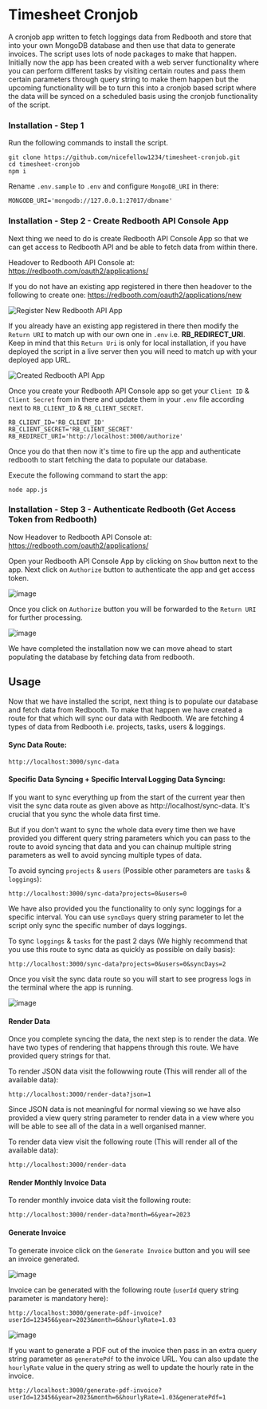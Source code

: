 ﻿# Timesheet Cronjob
A cronjob app written to fetch loggings data from Redbooth and store that into your own MongoDB database and then use that data to generate invoices. The script uses lots of node packages to make that happen. Initially now the app has been created with a web server functionality where you can perform different tasks by visiting certain routes and pass them certain parameters through query string to make them happen but the upcoming functionality will be to turn this into a cronjob based script where the data will be synced on a scheduled basis using the cronjob functionality of the script.

### Installation - Step 1

Run the following commands to install the script.

    git clone https://github.com/nicefellow1234/timesheet-cronjob.git
    cd timesheet-cronjob
    npm i

Rename `.env.sample` to `.env` and configure `MongoDB_URI` in there:

    MONGODB_URI='mongodb://127.0.0.1:27017/dbname'

### Installation - Step 2 - Create Redbooth API Console App

Next thing we need to do is create Redbooth API Console App so that we can get access to Redbooth API and be able to fetch data from within there.

Headover to Redbooth API Console at: https://redbooth.com/oauth2/applications/

If you do not have an existing app registered in there then headover to the following to create one: https://redbooth.com/oauth2/applications/new

![Register New Redbooth API App](https://github.com/nicefellow1234/timesheet-cronjob/assets/10282608/c50286eb-3b1b-4fff-ac41-19340b7587f8)

If you already have an existing app registered in there then modify the `Return URI` to match up with our own one in `.env` i.e. **RB_REDIRECT_URI**. Keep in mind that this `Return Uri` is only for local installation, if you have deployed the script in a live server then you will need to match up with your deployed app URL.

![Created Redbooth API App](https://github.com/nicefellow1234/timesheet-cronjob/assets/10282608/f3b3283f-5ef1-40d2-a250-e14e787a7202)

Once you create your Redbooth API Console app so get your `Client ID` & `Client Secret` from in there and update them in your `.env` file according next to `RB_CLIENT_ID` & `RB_CLIENT_SECRET`.

    RB_CLIENT_ID='RB_CLIENT_ID'
    RB_CLIENT_SECRET='RB_CLIENT_SECRET'
    RB_REDIRECT_URI='http://localhost:3000/authorize'

Once you do that then now it's time to fire up the app and authenticate redbooth to start fetching the data to populate our database. 

Execute the following command to start the app:

    node app.js

### Installation - Step 3 - Authenticate Redbooth (Get Access Token from Redbooth)

Now Headover to Redbooth API Console at: https://redbooth.com/oauth2/applications/

Open your Redbooth API Console App by clicking on `Show` button next to the app. Next click on `Authorize` button to authenticate the app and get access token.

![image](https://github.com/nicefellow1234/timesheet-cronjob/assets/10282608/160b8800-dfc6-4732-8959-551bcef82f1a)


Once you click on `Authorize` button you will be forwarded to the `Return URI` for further processing.

![image](https://github.com/nicefellow1234/timesheet-cronjob/assets/10282608/d10ed045-10f1-4521-b036-feb08e00b1a9)

We have completed the installation now we can move ahead to start populating the database by fetching data from redbooth.

## Usage

Now that we have installed the script, next thing is to populate our database and fetch data from Redbooth. To make that happen we have created a route for that which will sync our data with Redbooth. We are fetching 4 types of data from Redbooth i.e. projects, tasks, users & loggings.

#### Sync Data Route: 

    http://localhost:3000/sync-data

#### Specific Data Syncing + Specific Interval Logging Data Syncing:

If you want to sync everything up from the start of the current year then visit the sync data route as given above as http://localhost/sync-data. It's crucial that you sync the whole data first time.

But if you don't want to sync the whole data every time then we have provided you different query string parameters which you can pass to the route to avoid syncing that data and you can chainup multiple string parameters as well to avoid syncing multiple types of data.

To avoid syncing `projects` & `users` (Possible other parameters are `tasks` & `loggings`):

    http://localhost:3000/sync-data?projects=0&users=0

We have also provided you the functionality to only sync loggings for a specific interval. You can use `syncDays` query string parameter to let the script only sync the specific number of days loggings.

To sync `loggings` & `tasks` for the past 2 days (We highly recommend that you use this route to sync data as quickly as possible on daily basis):

    http://localhost:3000/sync-data?projects=0&users=0&syncDays=2

Once you visit the sync data route so you will start to see progress logs in the terminal where the app is running.

![image](https://github.com/nicefellow1234/timesheet-cronjob/assets/10282608/f06074ec-5635-48a5-93b9-3d0035bed767)

#### Render Data

Once you complete syncing the data, the next step is to render the data. We have two types of rendering that happens through this route. We have provided query strings for that.

To render JSON data visit the followwing route (This will render all of the available data):

    http://localhost:3000/render-data?json=1

Since JSON data is not meaningful for normal viewing so we have also provided a view query string parameter to render data in a view where you will be able to see all of the data in a well organised manner.

To render data view visit the following route (This will render all of the available data):

    http://localhost:3000/render-data

#### Render Monthly Invoice Data

To render monthly invoice data visit the following route:

    http://localhost:3000/render-data?month=6&year=2023

#### Generate Invoice

To generate invoice click on the `Generate Invoice` button and you will see an invoice generated.

![image](https://github.com/nicefellow1234/timesheet-cronjob/assets/10282608/61929dc4-7d33-478a-bcde-19eda2a48add)

Invoice can be generated with the following route (`userId` query string parameter is mandatory here):

    http://localhost:3000/generate-pdf-invoice?userId=123456&year=2023&month=6&hourlyRate=1.03

![image](https://github.com/nicefellow1234/timesheet-cronjob/assets/10282608/2cf7e957-ecb2-4b70-b413-977b9746929d)

If you want to generate a PDF out of the invoice then pass in an extra query string parameter as `generatePdf` to the invoice URL. You can also update the `hourlyRate` value in the query string as well to update the hourly rate in the invoice.

    http://localhost:3000/generate-pdf-invoice?userId=123456&year=2023&month=6&hourlyRate=1.03&generatePdf=1

